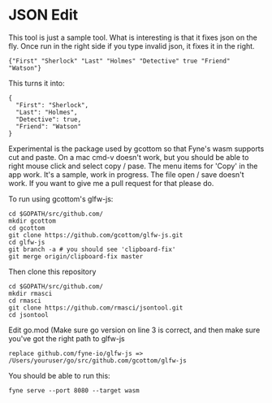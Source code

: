 # JSON Edit

This tool is just a sample tool. What is interesting is that it fixes json on the fly.
Once run in the right side if you type invalid json, it fixes it in the right.
```
{"First" "Sherlock" "Last" "Holmes" "Detective" true "Friend" "Watson"}
```
This turns it into:
```
{
  "First": "Sherlock",
  "Last": "Holmes",
  "Detective": true,
  "Friend": "Watson"
}
```
Experimental is the package used by gcottom so that Fyne's wasm supports cut and paste.  On a mac cmd-v doesn't work, but you should be able to right mouse click and select copy / pase. The menu items for 'Copy' in the app work.  It's a sample, work in progress. The file open / save doesn't work. If you want to give me a pull request for that please do.

To run using gcottom's glfw-js:
```
cd $GOPATH/src/github.com/
mkdir gcottom
cd gcottom
git clone https://github.com/gcottom/glfw-js.git
cd glfw-js
git branch -a # you should see 'clipboard-fix'
git merge origin/clipboard-fix master
```
Then clone this repository
```
cd $GOPATH/src/github.com/
mkdir rmasci
cd rmasci
git clone https://github.com/rmasci/jsontool.git
cd jsontool
```

Edit go.mod (Make sure go version on line 3 is correct, and then make sure you've got the right path to glfw-js

```
replace github.com/fyne-io/glfw-js => /Users/youruser/go/src/github.com/gcottom/glfw-js
```

You should be able to run this:
```
fyne serve --port 8080 --target wasm
```
